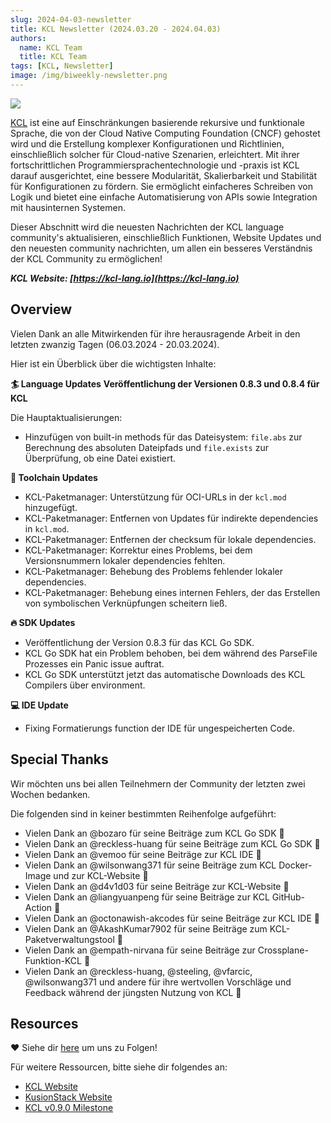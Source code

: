 ```yaml
---
slug: 2024-04-03-newsletter
title: KCL Newsletter (2024.03.20 - 2024.04.03)
authors:
  name: KCL Team
  title: KCL Team
tags: [KCL, Newsletter]
image: /img/biweekly-newsletter.png
---
```


![](/img/biweekly-newsletter.png)

[KCL](https://github.com/kcl-lang) ist eine auf Einschränkungen basierende rekursive und funktionale Sprache, die von der Cloud Native Computing Foundation (CNCF) gehostet wird und die Erstellung komplexer Konfigurationen und Richtlinien, einschließlich solcher für Cloud-native Szenarien, erleichtert. Mit ihrer fortschrittlichen Programmiersprachentechnologie und -praxis ist KCL darauf ausgerichtet, eine bessere Modularität, Skalierbarkeit und Stabilität für Konfigurationen zu fördern. Sie ermöglicht einfacheres Schreiben von Logik und bietet eine einfache Automatisierung von APIs sowie Integration mit hausinternen Systemen.

Dieser Abschnitt wird die neuesten Nachrichten der KCL language community's aktualisieren, einschließlich Funktionen, Website Updates und den neuesten community nachrichten, um allen ein besseres Verständnis der KCL Community zu ermöglichen!

**_KCL Website: [https://kcl-lang.io](https://kcl-lang.io)_**

## Overview

Vielen Dank an alle Mitwirkenden für ihre herausragende Arbeit in den letzten zwanzig Tagen (06.03.2024 - 20.03.2024).

Hier ist ein Überblick über die wichtigsten Inhalte:

**🏄 Language Updates**
**Veröffentlichung der Versionen 0.8.3 und 0.8.4 für KCL**

Die Hauptaktualisierungen:

- Hinzufügen von built-in methods für das Dateisystem: `file.abs` zur Berechnung des absoluten Dateipfads und `file.exists` zur Überprüfung, ob eine Datei existiert.

**🔧 Toolchain Updates**

- KCL-Paketmanager: Unterstützung für OCI-URLs in der `kcl.mod` hinzugefügt.
- KCL-Paketmanager: Entfernen von Updates für indirekte dependencies in `kcl.mod`.
- KCL-Paketmanager: Entfernen der checksum für lokale dependencies.
- KCL-Paketmanager: Korrektur eines Problems, bei dem Versionsnummern lokaler dependencies fehlten.
- KCL-Paketmanager: Behebung des Problems fehlender lokaler dependencies.
- KCL-Paketmanager: Behebung eines internen Fehlers, der das Erstellen von symbolischen Verknüpfungen scheitern ließ.

**🔥 SDK Updates**

- Veröffentlichung der Version 0.8.3 für das KCL Go SDK.
- KCL Go SDK hat ein Problem behoben, bei dem während des ParseFile Prozesses ein Panic issue auftrat.
- KCL Go SDK unterstützt jetzt das automatische Downloads des KCL Compilers über environment.

**💻 IDE Update**

- Fixing Formatierungs function der IDE für ungespeicherten Code.

## Special Thanks

Wir möchten uns bei allen Teilnehmern der Community der letzten zwei Wochen bedanken.

Die folgenden sind in keiner bestimmten Reihenfolge aufgeführt:

- Vielen Dank an @bozaro für seine Beiträge zum KCL Go SDK 🙌
- Vielen Dank an @reckless-huang für seine Beiträge zum KCL Go SDK 🙌
- Vielen Dank an @vemoo für seine Beiträge zur KCL IDE 🙌
- Vielen Dank an @wilsonwang371 für seine Beiträge zum KCL Docker-Image und zur KCL-Website 🙌
- Vielen Dank an @d4v1d03 für seine Beiträge zur KCL-Website 🙌
- Vielen Dank an @liangyuanpeng für seine Beiträge zur KCL GitHub-Action 🙌
- Vielen Dank an @octonawish-akcodes für seine Beiträge zur KCL IDE 🙌
- Vielen Dank an @AkashKumar7902 für seine Beiträge zum KCL-Paketverwaltungstool 🙌
- Vielen Dank an @empath-nirvana für seine Beiträge zur Crossplane-Funktion-KCL 🙌
- Vielen Dank an @reckless-huang, @steeling, @vfarcic, @wilsonwang371 und andere für ihre wertvollen Vorschläge und Feedback während der jüngsten Nutzung von KCL 🙌

## Resources

❤️ Siehe dir [here](https://github.com/kcl-lang/community) um uns zu Folgen!

Für weitere Ressourcen, bitte siehe dir folgendes an:

- [KCL Website](https://kcl-lang.io/)
- [KusionStack Website](https://kusionstack.io/)
- [KCL v0.9.0 Milestone](https://github.com/kcl-lang/kcl/milestone/9)
